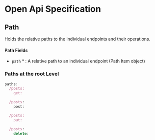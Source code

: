 # Open Api Specification 

## Path 

Holds the relative paths to the individual endpoints and their operations.



#### Path Fields

- `path` * : A relative path to an individual endpoint (Path Item  object)
  


### Paths at the root Level
```javascript
paths:
  /posts:
    get:

  /posts:
    post:

  /posts:
    put:

  /posts:
    delete:
```
